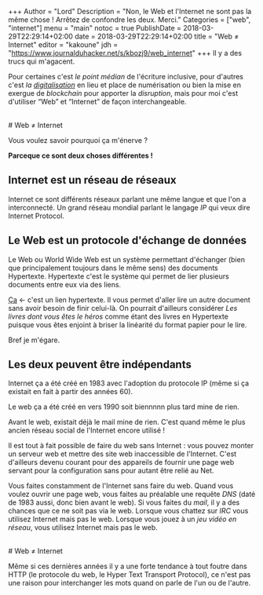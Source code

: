 +++
Author = "Lord"
Description = "Non, le Web et l'Internet ne sont pas la même chose ! Arrêtez de confondre les deux. Merci."
Categories = ["web", "internet"]
menu = "main"
notoc = true
PublishDate = 2018-03-29T22:29:14+02:00
date = 2018-03-29T22:29:14+02:00
title = "Web ≠ Internet"
editor = "kakoune"
jdh = "https://www.journalduhacker.net/s/kbozj9/web_internet"
+++
Il y a des trucs qui m'agacent.

Pour certaines c'est *le point médian* de l'écriture inclusive, pour d'autres c'est *la [digitalisation](https://toucher.rectal.digital/)* en lieu et place de numérisation ou bien la mise en exergue de *blockchain* pour apporter la *disruption*, mais pour moi c'est d'utiliser “Web” et “Internet” de façon interchangeable.

<br>
# Web ≠ Internet

Vous voulez savoir pourquoi ça m'énerve ?

**Parceque ce sont deux choses différentes !**

## Internet est un réseau de réseaux

Internet ce sont différents réseaux parlant une même langue et que l'on a interconnecté.
Un grand réseau mondial parlant le langage *IP* qui veux dire Internet Protocol.

## Le Web est un protocole d'échange de données

Le Web ou World Wide Web est un système permettant d'échanger (bien que principalement toujours dans le même sens) des documents Hypertexte.
Hypertexte c'est le système qui permet de lier plusieurs documents entre eux via des liens.

[Ça](http://perdu.com/) ← c'est un lien hypertexte.
Il vous permet d'aller lire un autre document sans avoir besoin de finir celui-là.
On pourrait d'ailleurs considérer *Les livres dont vous êtes le héros* comme étant des livres en Hypertexte puisque vous êtes enjoint à briser la linéarité du format papier pour le lire.

Bref je m'égare.

## Les deux peuvent être indépendants

Internet ça a été créé en 1983 avec l'adoption du protocole IP (même si ça existait en fait à partir des années 60).

Le web ça a été créé en vers 1990 soit biennnnn plus tard mine de rien.

Avant le web, existait déjà le mail mine de rien.
C'est quand même le plus ancien réseau social de l'Internet encore utilisé !

Il est tout à fait possible de faire du web sans Internet : vous pouvez monter un serveur web et mettre des site web inaccessible de l'Internet.
C'est d'ailleurs devenu courant pour des appareils de fournir une page web servant pour la configuration sans pour autant être relié au Net.

Vous faites constamment de l'Internet sans faire du web.
Quand vous voulez ouvrir une page web, vous faites au préalable une requête *DNS* (daté de 1983 aussi, donc bien avant le web).
Si vous faites du *mail*, il y a des chances que ce ne soit pas via le web.
Lorsque vous chattez sur *IRC* vous utilisez Internet mais pas le web.
Lorsque vous jouez à un *jeu vidéo en réseau*, vous utilisez Internet mais pas le web.

<br>
# Web ≠ Internet

Même si ces dernières années il y a une forte tendance à tout foutre dans HTTP (le protocole du web, le Hyper Text Transport Protocol), ce n'est pas une raison pour interchanger les mots quand on parle de l'un ou de l'autre.

